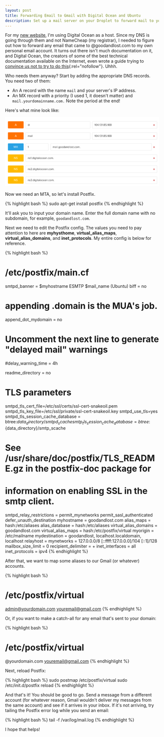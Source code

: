 ```yaml
---
layout: post
title: Forwarding Email to Gmail with Digital Ocean and Ubuntu
description: Set up a mail server on your Droplet to forward mail to your Gmail address.
---
```


For my [new website](http://goodandlost.com), I'm using Digital Ocean as a host. Since my DNS is going through them and not NameCheap (my registrar), I needed to figure out how to forward any email that came to @goodandlost.com to my own personal email account. It turns out there isn't much documentation on it, and Digital Ocean, the creators of some of the best technical documentation available on the Internet, even wrote a guide trying to [convince us not to try to do this](https://www.digitalocean.com/community/tutorials/why-you-should-not-run-your-own-mail-server){:rel="nofollow"}. Uhhh.

Who needs them anyway? Start by adding the appropriate DNS records. You need two of them:

- An A record with the name ```mail``` and your server's IP address.
- An MX record with a priority (I used 1, it doesn't matter) and ```mail.yourdomainname.com.``` Note the period at the end!

Here's what mine look like:

![DNS records](/images/dns.png)

Now we need an MTA, so let's install Postfix.

{% highlight bash %}
sudo apt-get install postfix
{% endhighlight %}

It'll ask you to input your domain name. Enter the full domain name with no subdomain, for example, ```goodandlost.com```.

Next we need to edit the Postfix config. The values you need to pay attention to here are **myhysthome**, **virtual_alias_maps**, **virtual_alias_domains**, and **inet_protocols**. My entire config is below for reference.

{% highlight bash %}
# /etc/postfix/main.cf

smtpd_banner = $myhostname ESMTP $mail_name (Ubuntu)
biff = no

# appending .domain is the MUA's job.
append_dot_mydomain = no

# Uncomment the next line to generate "delayed mail" warnings
#delay_warning_time = 4h

readme_directory = no

# TLS parameters
smtpd_tls_cert_file=/etc/ssl/certs/ssl-cert-snakeoil.pem
smtpd_tls_key_file=/etc/ssl/private/ssl-cert-snakeoil.key
smtpd_use_tls=yes
smtpd_tls_session_cache_database = btree:${data_directory}/smtpd_scache
smtp_tls_session_cache_database = btree:${data_directory}/smtp_scache

# See /usr/share/doc/postfix/TLS_README.gz in the postfix-doc package for
# information on enabling SSL in the smtp client.

smtpd_relay_restrictions = permit_mynetworks permit_sasl_authenticated defer_unauth_destination
myhostname = goodandlost.com
alias_maps = hash:/etc/aliases
alias_database = hash:/etc/aliases
virtual_alias_domains = goodandlost.com
virtual_alias_maps = hash:/etc/postfix/virtual
myorigin = /etc/mailname
mydestination = goodandlost, localhost.localdomain, localhost
relayhost =
mynetworks = 127.0.0.0/8 [::ffff:127.0.0.0]/104 [::1]/128
mailbox_size_limit = 0
recipient_delimiter = +
inet_interfaces = all
inet_protocols = ipv4
{% endhighlight %}

After that, we want to map some aliases to our Gmail (or whatever) accounts.

{% highlight bash %}
# /etc/postfix/virtual

admin@yourdomain.com youremail@gmail.com
{% endhighlight %}

Or, if you want to make a catch-all for any email that's sent to your domain:

{% highlight bash %}
# /etc/postfix/virtual

@yourdomain.com youremail@gmail.com
{% endhighlight %}

Next, reload Postfix:

{% highlight bash %}
sudo postmap /etc/postfix/virtual
sudo /etc/init.d/postfix reload
{% endhighlight %}

And that's it! You should be good to go. Send a message from a different account (for whatever reason, Gmail wouldn't deliver my messages from the same account) and see if it arrives in your inbox. If it's not arriving, try tailing the Postfix error log while you send an email:

{% highlight bash %}
tail -f /var/log/mail.log
{% endhighlight %}

I hope that helps!
